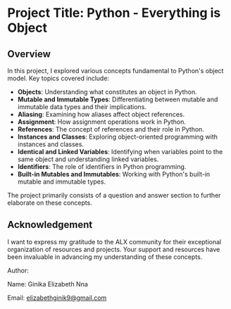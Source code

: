 # Project Title: Python - Everything is Object

## Overview

In this project, I explored various concepts fundamental to Python's object model. Key topics covered include:

- **Objects**: Understanding what constitutes an object in Python.
- **Mutable and Immutable Types**: Differentiating between mutable and immutable data types and their implications.
- **Aliasing**: Examining how aliases affect object references.
- **Assignment**: How assignment operations work in Python.
- **References**: The concept of references and their role in Python.
- **Instances and Classes**: Exploring object-oriented programming with instances and classes.
- **Identical and Linked Variables**: Identifying when variables point to the same object and understanding linked variables.
- **Identifiers**: The role of identifiers in Python programming.
- **Built-in Mutables and Immutables**: Working with Python's built-in mutable and immutable types.

The project primarily consists of a question and answer section to further elaborate on these concepts.

## Acknowledgement

I want to express my gratitude to the ALX community for their exceptional organization of resources and projects. Your support and resources have been invaluable in advancing my understanding of these concepts.

Author:

Name: Ginika Elizabeth Nna

Email: elizabethginik9@gmail.com
